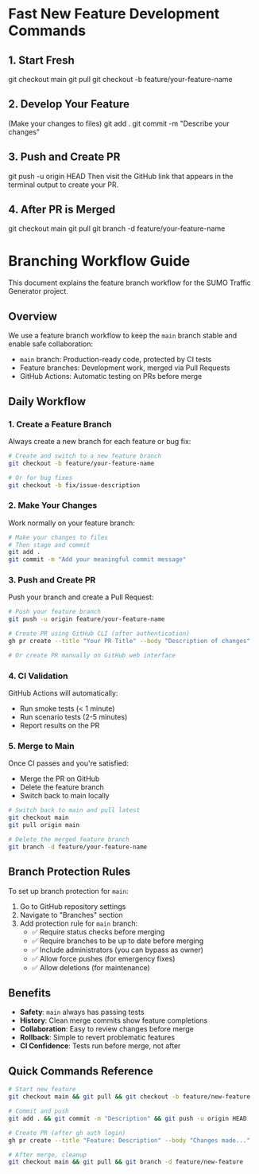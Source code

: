 # Fast New Feature Development Commands

## 1. Start Fresh

git checkout main
git pull
git checkout -b feature/your-feature-name

## 2. Develop Your Feature

(Make your changes to files)
git add .
git commit -m "Describe your changes"

## 3. Push and Create PR

git push -u origin HEAD
Then visit the GitHub link that appears in the terminal output to create your PR.

## 4. After PR is Merged

git checkout main
git pull
git branch -d feature/your-feature-name

# Branching Workflow Guide

This document explains the feature branch workflow for the SUMO Traffic Generator project.

## Overview

We use a feature branch workflow to keep the `main` branch stable and enable safe collaboration:

- `main` branch: Production-ready code, protected by CI tests
- Feature branches: Development work, merged via Pull Requests
- GitHub Actions: Automatic testing on PRs before merge

## Daily Workflow

### 1. Create a Feature Branch

Always create a new branch for each feature or bug fix:

```bash
# Create and switch to a new feature branch
git checkout -b feature/your-feature-name

# Or for bug fixes
git checkout -b fix/issue-description
```

### 2. Make Your Changes

Work normally on your feature branch:

```bash
# Make your changes to files
# Then stage and commit
git add .
git commit -m "Add your meaningful commit message"
```

### 3. Push and Create PR

Push your branch and create a Pull Request:

```bash
# Push your feature branch
git push -u origin feature/your-feature-name

# Create PR using GitHub CLI (after authentication)
gh pr create --title "Your PR Title" --body "Description of changes"

# Or create PR manually on GitHub web interface
```

### 4. CI Validation

GitHub Actions will automatically:

- Run smoke tests (< 1 minute)
- Run scenario tests (2-5 minutes)
- Report results on the PR

### 5. Merge to Main

Once CI passes and you're satisfied:

- Merge the PR on GitHub
- Delete the feature branch
- Switch back to main locally

```bash
# Switch back to main and pull latest
git checkout main
git pull origin main

# Delete the merged feature branch
git branch -d feature/your-feature-name
```

## Branch Protection Rules

To set up branch protection for `main`:

1. Go to GitHub repository settings
2. Navigate to "Branches" section
3. Add protection rule for `main` branch:
   - ✅ Require status checks before merging
   - ✅ Require branches to be up to date before merging
   - ✅ Include administrators (you can bypass as owner)
   - ✅ Allow force pushes (for emergency fixes)
   - ✅ Allow deletions (for maintenance)

## Benefits

- **Safety**: `main` always has passing tests
- **History**: Clean merge commits show feature completions
- **Collaboration**: Easy to review changes before merge
- **Rollback**: Simple to revert problematic features
- **CI Confidence**: Tests run before merge, not after

## Quick Commands Reference

```bash
# Start new feature
git checkout main && git pull && git checkout -b feature/new-feature

# Commit and push
git add . && git commit -m "Description" && git push -u origin HEAD

# Create PR (after gh auth login)
gh pr create --title "Feature: Description" --body "Changes made..."

# After merge, cleanup
git checkout main && git pull && git branch -d feature/new-feature
```
